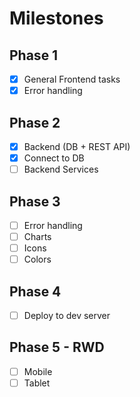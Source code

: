 # Milestones 

## Phase 1
- [X] General Frontend tasks
- [X] Error handling
## Phase 2
- [X] Backend (DB + REST API)
- [X] Connect to DB
- [ ] Backend Services
## Phase 3
- [ ] Error handling
- [ ] Charts
- [ ] Icons
- [ ] Colors
## Phase 4
- [ ] Deploy to dev server

## Phase 5 - RWD
- [ ] Mobile
- [ ] Tablet
